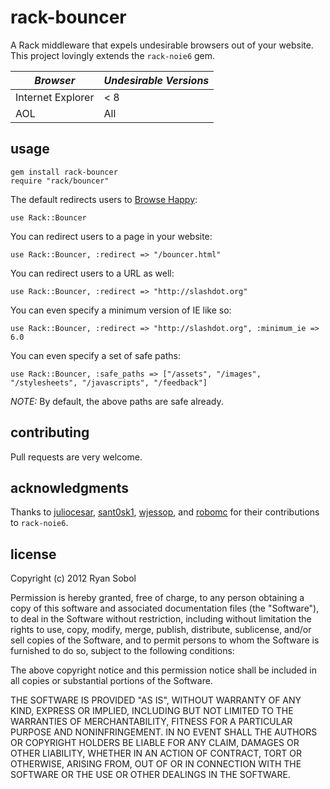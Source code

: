 # rack-bouncer

A Rack middleware that expels undesirable browsers out of your website. This project lovingly extends the `rack-noie6` gem.

| _Browser_         | _Undesirable Versions_ |
|-------------------|------------------------|
| Internet Explorer | < 8                    |
| AOL               | All                    |

## usage

    gem install rack-bouncer
    require "rack/bouncer"

The default redirects users to [Browse Happy](http://browsehappy.com/):

    use Rack::Bouncer

You can redirect users to a page in your website:

    use Rack::Bouncer, :redirect => "/bouncer.html"

You can redirect users to a URL as well:

    use Rack::Bouncer, :redirect => "http://slashdot.org"

You can even specify a minimum version of IE like so:

    use Rack::Bouncer, :redirect => "http://slashdot.org", :minimum_ie => 6.0

You can even specify a set of safe paths:

    use Rack::Bouncer, :safe_paths => ["/assets", "/images", "/stylesheets", "/javascripts", "/feedback"]

*NOTE:* By default, the above paths are safe already.

## contributing

Pull requests are very welcome.

## acknowledgments

Thanks to [juliocesar](http://github.com/juliocesar), [sant0sk1](http://github.com/sant0sk1), [wjessop](http://github.com/wjessop), and [robomc](https://github.com/robomc) for their contributions to `rack-noie6`.

## license

Copyright (c) 2012 Ryan Sobol

Permission is hereby granted, free of charge, to any person obtaining a copy of this software and associated documentation files (the "Software"), to deal in the Software without restriction, including without limitation the rights to use, copy, modify, merge, publish, distribute, sublicense, and/or sell copies of the Software, and to permit persons to whom the Software is furnished to do so, subject to the following conditions:

The above copyright notice and this permission notice shall be included in all copies or substantial portions of the Software.

THE SOFTWARE IS PROVIDED "AS IS", WITHOUT WARRANTY OF ANY KIND, EXPRESS OR IMPLIED, INCLUDING BUT NOT LIMITED TO THE WARRANTIES OF MERCHANTABILITY, FITNESS FOR A PARTICULAR PURPOSE AND NONINFRINGEMENT. IN NO EVENT SHALL THE AUTHORS OR COPYRIGHT HOLDERS BE LIABLE FOR ANY CLAIM, DAMAGES OR OTHER LIABILITY, WHETHER IN AN ACTION OF CONTRACT, TORT OR OTHERWISE, ARISING FROM, OUT OF OR IN CONNECTION WITH THE SOFTWARE OR THE USE OR OTHER DEALINGS IN THE SOFTWARE.
